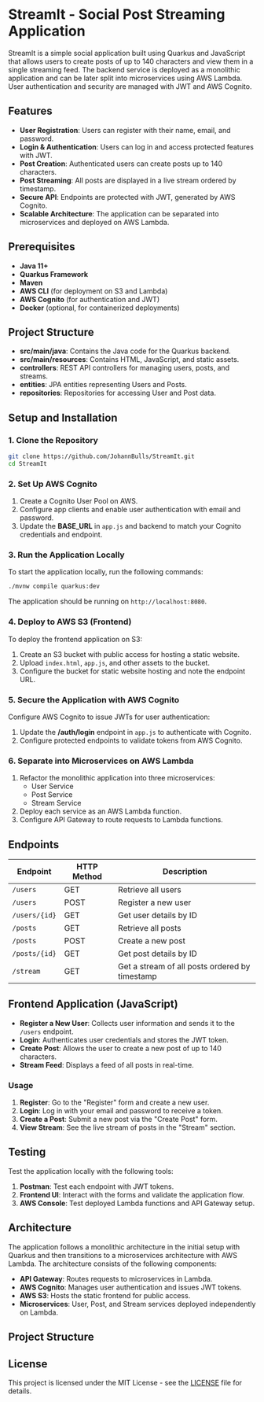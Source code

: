# StreamIt - Social Post Streaming Application

StreamIt is a simple social application built using Quarkus and JavaScript that allows users to create posts of up to 140 characters and view them in a single streaming feed. The backend service is deployed as a monolithic application and can be later split into microservices using AWS Lambda. User authentication and security are managed with JWT and AWS Cognito.

## Features

- **User Registration**: Users can register with their name, email, and password.
- **Login & Authentication**: Users can log in and access protected features with JWT.
- **Post Creation**: Authenticated users can create posts up to 140 characters.
- **Post Streaming**: All posts are displayed in a live stream ordered by timestamp.
- **Secure API**: Endpoints are protected with JWT, generated by AWS Cognito.
- **Scalable Architecture**: The application can be separated into microservices and deployed on AWS Lambda.

## Prerequisites

- **Java 11+**
- **Quarkus Framework**
- **Maven**
- **AWS CLI** (for deployment on S3 and Lambda)
- **AWS Cognito** (for authentication and JWT)
- **Docker** (optional, for containerized deployments)

## Project Structure

- **src/main/java**: Contains the Java code for the Quarkus backend.
- **src/main/resources**: Contains HTML, JavaScript, and static assets.
- **controllers**: REST API controllers for managing users, posts, and streams.
- **entities**: JPA entities representing Users and Posts.
- **repositories**: Repositories for accessing User and Post data.

## Setup and Installation

### 1. Clone the Repository

```bash
git clone https://github.com/JohannBulls/StreamIt.git
cd StreamIt
```

### 2. Set Up AWS Cognito

1. Create a Cognito User Pool on AWS.
2. Configure app clients and enable user authentication with email and password.
3. Update the **BASE_URL** in `app.js` and backend to match your Cognito credentials and endpoint.

### 3. Run the Application Locally

To start the application locally, run the following commands:

```bash
./mvnw compile quarkus:dev
```

The application should be running on `http://localhost:8080`.

### 4. Deploy to AWS S3 (Frontend)

To deploy the frontend application on S3:

1. Create an S3 bucket with public access for hosting a static website.
2. Upload `index.html`, `app.js`, and other assets to the bucket.
3. Configure the bucket for static website hosting and note the endpoint URL.

### 5. Secure the Application with AWS Cognito

Configure AWS Cognito to issue JWTs for user authentication:

1. Update the **/auth/login** endpoint in `app.js` to authenticate with Cognito.
2. Configure protected endpoints to validate tokens from AWS Cognito.

### 6. Separate into Microservices on AWS Lambda

1. Refactor the monolithic application into three microservices:
   - User Service
   - Post Service
   - Stream Service
2. Deploy each service as an AWS Lambda function.
3. Configure API Gateway to route requests to Lambda functions.

## Endpoints

| Endpoint              | HTTP Method | Description                          |
|-----------------------|-------------|--------------------------------------|
| `/users`              | GET         | Retrieve all users                   |
| `/users`              | POST        | Register a new user                  |
| `/users/{id}`         | GET         | Get user details by ID               |
| `/posts`              | GET         | Retrieve all posts                   |
| `/posts`              | POST        | Create a new post                    |
| `/posts/{id}`         | GET         | Get post details by ID               |
| `/stream`             | GET         | Get a stream of all posts ordered by timestamp |

## Frontend Application (JavaScript)

- **Register a New User**: Collects user information and sends it to the `/users` endpoint.
- **Login**: Authenticates user credentials and stores the JWT token.
- **Create Post**: Allows the user to create a new post of up to 140 characters.
- **Stream Feed**: Displays a feed of all posts in real-time.

### Usage

1. **Register**: Go to the "Register" form and create a new user.
2. **Login**: Log in with your email and password to receive a token.
3. **Create a Post**: Submit a new post via the "Create Post" form.
4. **View Stream**: See the live stream of posts in the "Stream" section.

## Testing

Test the application locally with the following tools:

1. **Postman**: Test each endpoint with JWT tokens.
2. **Frontend UI**: Interact with the forms and validate the application flow.
3. **AWS Console**: Test deployed Lambda functions and API Gateway setup.

## Architecture

The application follows a monolithic architecture in the initial setup with Quarkus and then transitions to a microservices architecture with AWS Lambda. The architecture consists of the following components:

- **API Gateway**: Routes requests to microservices in Lambda.
- **AWS Cognito**: Manages user authentication and issues JWT tokens.
- **AWS S3**: Hosts the static frontend for public access.
- **Microservices**: User, Post, and Stream services deployed independently on Lambda.
## Project Structure



## License

This project is licensed under the MIT License - see the [LICENSE](LICENSE) file for details.